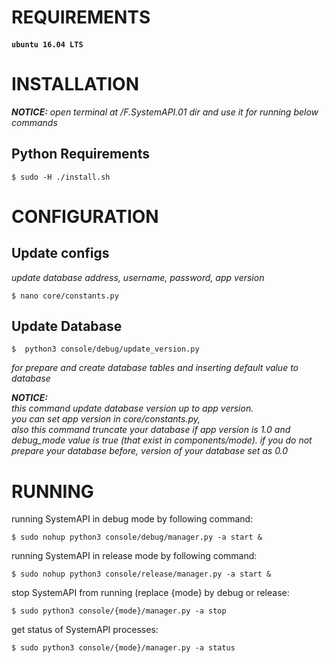 REQUIREMENTS
===========

#### `ubuntu 16.04 LTS`


INSTALLATION
============

***NOTICE:*** *open terminal at /F.SystemAPI.01 dir and use it for running below commands*


Python Requirements
-------------------
```
$ sudo -H ./install.sh
```

CONFIGURATION
=============

Update configs
-------------
*update database address, username, password, app version*
```
$ nano core/constants.py
```

Update Database
---------------
```
$  python3 console/debug/update_version.py
```
*for prepare and create database tables and inserting default value to database*

***NOTICE:***   
*this command update database version up to app version.  
you can set app version in core/constants.py,  
also this command truncate your database if app version is 1.0 and debug_mode value is true (that exist in components/mode).
if you do not prepare your database before, version of your database set as 0.0*


RUNNING
=======
running SystemAPI in debug mode by following command:
```
$ sudo nohup python3 console/debug/manager.py -a start &
```

running SystemAPI in release mode by following command:
```
$ sudo nohup python3 console/release/manager.py -a start &
```


stop SystemAPI from running (replace {mode} by debug or release:
```
$ sudo python3 console/{mode}/manager.py -a stop
```

get status of SystemAPI processes:
```
$ sudo python3 console/{mode}/manager.py -a status
```